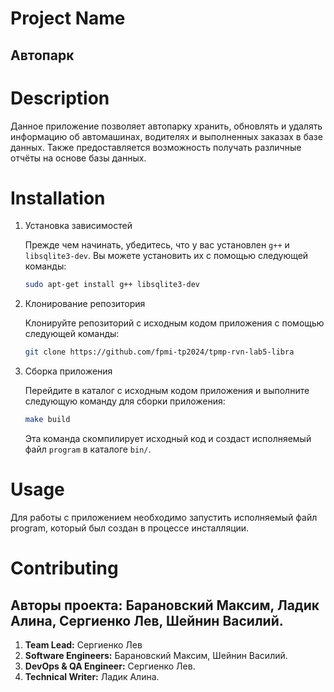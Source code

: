 # Project Name
## **Автопарк**
# Description
Данное приложение позволяет автопарку хранить, обновлять и удалять информацию об автомашинах, водителях и выполненных заказах в базе данных. Также предоставляется возможность получать различные отчёты на основе базы данных. 

# Installation
1. Установка зависимостей

   Прежде чем начинать, убедитесь, что у вас установлен `g++` и `libsqlite3-dev`. Вы можете установить их с помощью следующей команды:
   ```bash
   sudo apt-get install g++ libsqlite3-dev
   ```
2. Клонирование репозитория

   Клонируйте репозиторий с исходным кодом приложения с помощью следующей команды:
   ```bash
   git clone https://github.com/fpmi-tp2024/tpmp-rvn-lab5-libra
   ```
3. Сборка приложения

   Перейдите в каталог с исходным кодом приложения и выполните следующую команду для сборки приложения:
   ```bash
   make build
   ```
   Эта команда скомпилирует исходный код и создаст исполняемый файл `program` в каталоге `bin/`.
# Usage
Для работы с приложением необходимо запустить исполняемый файл program, который был создан в процессе инсталляции.

# Contributing

## Авторы проекта: **Барановский Максим, Ладик Алина, Сергиенко Лев, Шейнин Василий.**

1. **Team Lead:** Сергиенко Лев
2. **Software Engineers:** Барановский Максим, Шейнин Василий.
3. **DevOps & QA Engineer:** Сергиенко Лев.
4. **Technical Writer:** Ладик Алина.
